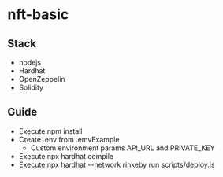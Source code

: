 # nft-basic

## Stack

- nodejs
- Hardhat 
- OpenZeppelin
- Solidity

## Guide

- Execute npm install
- Create .env from .emvExample
  - Custom environment params API_URL and PRIVATE_KEY
- Execute npx hardhat compile
- Execute  npx hardhat --network rinkeby  run scripts/deploy.js

